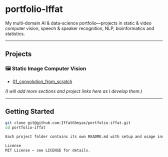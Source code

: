 # portfolio-Iffat

My multi-domain AI & data-science portfolio—projects in static & video computer vision, speech & speaker recognition, NLP, bioinformatics and statistics.

---

## Projects

### 🖼️ Static Image Computer Vision
- [01_convolution_from_scratch](computer_vision_static/01_convolution_from_scratch)

*(I will add more sections and project links here as I develop them.)*

---

## Getting Started

```bash
git clone git@github.com:IffatGheyas/portfolio-iffat.git
cd portfolio-iffat

Each project folder contains its own README.md with setup and usage instructions.

License
MIT License — see LICENSE for details.

